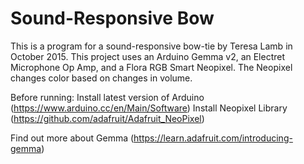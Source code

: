 # Sound-Responsive Bow

This is a program for a sound-responsive bow-tie by Teresa Lamb in October 2015. 
This project uses an Arduino Gemma v2, an Electret Microphone Op Amp, and a Flora RGB Smart Neopixel. The Neopixel changes color based on changes in volume.

Before running:
Install latest version of Arduino (https://www.arduino.cc/en/Main/Software)
Install Neopixel Library (https://github.com/adafruit/Adafruit_NeoPixel)

Find out more about Gemma (https://learn.adafruit.com/introducing-gemma)
